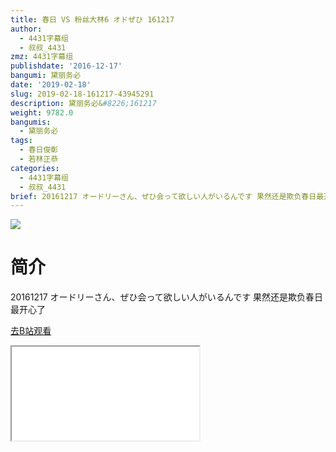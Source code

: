 ```yaml
---
title: 春日 VS 粉丝大林6 オドぜひ 161217
author:
  - 4431字幕组
  - 叔叔_4431
zmz: 4431字幕组
publishdate: '2016-12-17'
bangumi: 黛丽务必
date: '2019-02-18'
slug: 2019-02-18-161217-43945291
description: 黛丽务必&#8226;161217
weight: 9782.0
bangumis:
  - 黛丽务必
tags:
  - 春日俊彰
  - 若林正恭
categories:
  - 4431字幕组
  - 叔叔_4431
brief: 20161217 オードリーさん、ぜひ会って欲しい人がいるんです 果然还是欺负春日最开心了
---
```

![](https://i.imgur.com/88BvhJg.jpg)
# 简介  
20161217 オードリーさん、ぜひ会って欲しい人がいるんです
果然还是欺负春日最开心了  

[去B站观看](https://www.bilibili.com/video/av43945291/)
<div class ="resp-container"><iframe class="testiframe" src="//player.bilibili.com/player.html?aid=43945291"", scrolling="no", allowfullscreen="true" > </iframe></div> 
